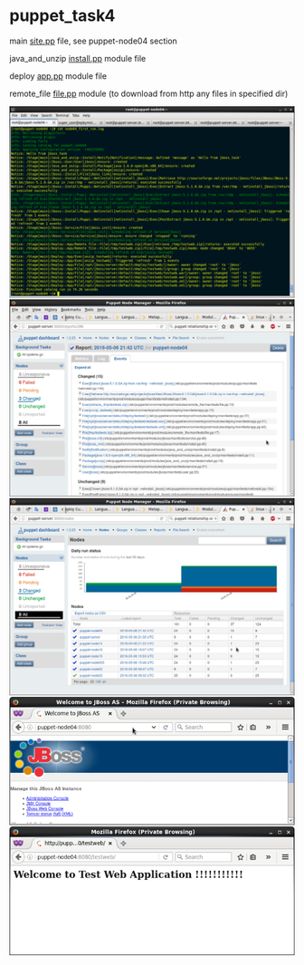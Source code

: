# puppet_task4

main [site.pp](environment/manifests/site.pp) file, see puppet-node04 section

java_and_unzip [install.pp](environment/modules/java_and_unzip/manifests/install.pp) module file

deploy [app.pp](environment/modules/deploy/manifests/app.pp) module file

remote_file [file.pp](environment/modules/remote_file/manifests/file.pp)  module (to download from http any files in specified dir)

![alt tag](pictures/log.png)
![alt tag](pictures/logdash.png)
![alt tag](pictures/status.png)
![alt tag](pictures/jboss.png)
![alt tag](pictures/app.png)